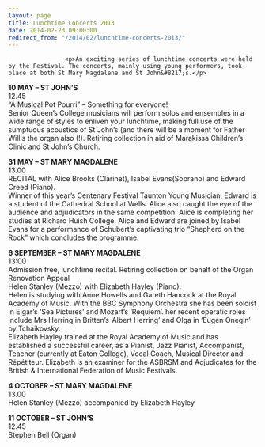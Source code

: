 ```yaml
---
layout: page
title: Lunchtime Concerts 2013
date: 2014-02-23 09:00:00
redirect_from: "/2014/02/lunchtime-concerts-2013/"
---
```

<section>

                    
                    <p>An exciting series of lunchtime concerts were held by the Festival. The concerts, mainly using young performers, took place at both St Mary Magdalene and St John&#8217;s.</p>
<p><strong>10 MAY &#8211; ST JOHN’S</strong><br />
12.45<br />
“A Musical Pot Pourri” – Something for everyone!<br />
Senior Queen’s College musicians will perform solos and ensembles in a wide range of styles to enliven your lunchtime, making full use of the sumptuous acoustics of St John’s (and there will be a moment for Father Willis the organ also (!). Retiring collection in aid of Marakissa Children’s Clinic and St John’s Church.</p>
<p><strong>31 MAY &#8211; ST MARY MAGDALENE</strong><br />
13.00<br />
RECITAL with Alice Brooks (Clarinet), Isabel Evans(Soprano) and Edward Creed (Piano).<br />
Winner of this year’s Centenary Festival Taunton Young Musician, Edward is a student of the Cathedral School at Wells. Alice also caught the eye of the audience and adjudicators in the same competition. Alice is completing her studies at Richard Huish College. Alice and Edward are joined by Isabel Evans for a performance of Schubert’s captivating trio “Shepherd on the Rock” which concludes the programme.</p>
<p><strong>6 SEPTEMBER &#8211; ST MARY MAGDALENE</strong><br />
13:00<br />
Admission free, lunchtime recital. Retiring collection on behalf of the Organ Renovation Appeal<br />
Helen Stanley (Mezzo) with Elizabeth Hayley (Piano).<br />
Helen is studying with Anne Howells and Gareth Hancock at the Royal Academy of Music. With the BBC Symphony Orchestra she has been soloist in Elgar’s ‘Sea Pictures’ and Mozart’s ‘Requiem’. her recent operatic roles include Mrs Herring in Britten’s ‘Albert Herring’ and Olga in ‘Eugen Onegin’ by Tchaikovsky.<br />
Elizabeth Hayley trained at the Royal Academy of Music and has established a successful career, as a Pianist, Jazz Pianist, Accompanist, Teacher (currently at Eaton College), Vocal Coach, Musical Director and Répétiteur. Elizabeth is an examiner for the ASBRSM and Adjudicates for the British &#038; International Federation of Music Festivals.</p>
<p><strong>4 OCTOBER &#8211; ST MARY MAGDALENE</strong><br />
13.00<br />
Helen Stanley (Mezzo) accompanied by Elizabeth Hayley</p>
<p><strong>11 OCTOBER &#8211; ST JOHN&#8217;S</strong><br />
12.45<br />
Stephen Bell (Organ)</p>

                
</section>
